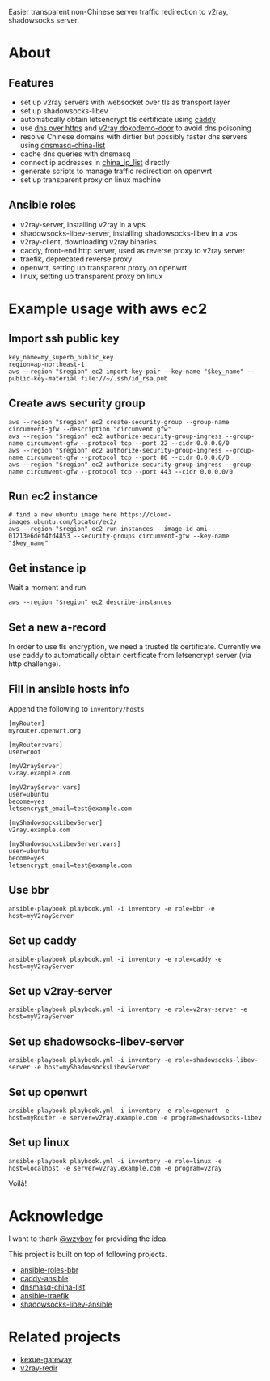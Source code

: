 Easier transparent non-Chinese server traffic redirection to v2ray, shadowsocks server.

# About

## Features
- set up v2ray servers with websocket over tls as transport layer
- set up shadowsocks-libev
- automatically obtain letsencrypt tls certificate using [caddy](https://caddyserver.com/)
- use [dns over https](https://github.com/aarond10/https_dns_proxy) and [v2ray dokodemo-door](https://v2ray.com/chapter_02/protocols/dokodemo.html) to avoid dns poisoning
- resolve Chinese domains with dirtier but possibly faster dns servers using [dnsmasq-china-list](https://github.com/felixonmars/dnsmasq-china-list)
- cache dns queries with dnsmasq
- connect ip addresses in [china_ip_list](https://github.com/LisonFan/china_ip_list) directly
- generate scripts to manage traffic redirection on openwrt
- set up transparent proxy on linux machine

## Ansible roles
- v2ray-server, installing v2ray in a vps
- shadowsocks-libev-server, installing shadowsocks-libev in a vps
- v2ray-client, downloading v2ray binaries
- caddy, front-end http server, used as reverse proxy to v2ray server
- traefik, deprecated reverse proxy
- openwrt, setting up transparent proxy on openwrt
- linux, setting up transparent proxy on linux

# Example usage with aws ec2

## Import ssh public key
```
key_name=my_superb_public_key
region=ap-northeast-1
aws --region "$region" ec2 import-key-pair --key-name "$key_name" --public-key-material file://~/.ssh/id_rsa.pub
```

## Create aws security group
```
aws --region "$region" ec2 create-security-group --group-name circumvent-gfw --description "circumvent gfw"
aws --region "$region" ec2 authorize-security-group-ingress --group-name circumvent-gfw --protocol tcp --port 22 --cidr 0.0.0.0/0
aws --region "$region" ec2 authorize-security-group-ingress --group-name circumvent-gfw --protocol tcp --port 80 --cidr 0.0.0.0/0
aws --region "$region" ec2 authorize-security-group-ingress --group-name circumvent-gfw --protocol tcp --port 443 --cidr 0.0.0.0/0
```

## Run ec2 instance
```
# find a new ubuntu image here https://cloud-images.ubuntu.com/locator/ec2/
aws --region "$region" ec2 run-instances --image-id ami-01213e6def4fd4853 --security-groups circumvent-gfw --key-name "$key_name"
```

## Get instance ip
Wait a moment and run
```
aws --region "$region" ec2 describe-instances
```

## Set a new a-record
In order to use tls encryption, we need a trusted tls certificate. Currently we use caddy to automatically obtain certificate from letsencrypt server (via http challenge).

## Fill in ansible hosts info
Append the following to `inventory/hosts`
```
[myRouter]
myrouter.openwrt.org

[myRouter:vars]
user=root

[myV2rayServer]
v2ray.example.com

[myV2rayServer:vars]
user=ubuntu
become=yes
letsencrypt_email=test@example.com

[myShadowsocksLibevServer]
v2ray.example.com

[myShadowsocksLibevServer:vars]
user=ubuntu
become=yes
letsencrypt_email=test@example.com
```

## Use bbr
```
ansible-playbook playbook.yml -i inventory -e role=bbr -e host=myV2rayServer
```

## Set up caddy
```
ansible-playbook playbook.yml -i inventory -e role=caddy -e host=myV2rayServer
```

## Set up v2ray-server
```
ansible-playbook playbook.yml -i inventory -e role=v2ray-server -e host=myV2rayServer
```
## Set up shadowsocks-libev-server
```
ansible-playbook playbook.yml -i inventory -e role=shadowsocks-libev-server -e host=myShadowsocksLibevServer
```

## Set up openwrt
```
ansible-playbook playbook.yml -i inventory -e role=openwrt -e host=myRouter -e server=v2ray.example.com -e program=shadowsocks-libev
```

## Set up linux
```
ansible-playbook playbook.yml -i inventory -e role=linux -e host=localhost -e server=v2ray.example.com -e program=v2ray
```

Voilà!

# Acknowledge
I want to thank [@wzyboy](https://github.com/wzyboy) for providing the idea.

This project is built on top of following projects.
- [ansible-roles-bbr](https://github.com/devops-templates/ansible-roles-bbr)
- [caddy-ansible](https://github.com/antoiner77/caddy-ansible)
- [dnsmasq-china-list](https://github.com/felixonmars/dnsmasq-china-list)
- [ansible-traefik](https://github.com/kibatic/ansible-traefik)
- [shadowsocks-libev-ansible](https://github.com/vfreex/shadowsocks-libev-ansible)

# Related projects
- [kexue-gateway](https://github.com/wi1dcard/kexue-gateway/)
- [v2ray-redir](https://github.com/KireinaHoro/v2ray-redir)

